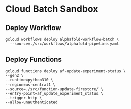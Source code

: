 # Cloud Batch Sandbox

## Deploy Workflow

```
gcloud workflows deploy alphafold-workflow-batch \
  --source=./src/workflows/alphafold-pipeline.yaml
```

## Deploy Functions

```
gcloud functions deploy af-update-experiment-status \
--gen2 \
--runtime=python310 \
--region=us-central1 \
--source=./src/function-update-firestore/ \
--entry-point=af_update_experiment_status \
--trigger-http \
--allow-unauthenticated
```
